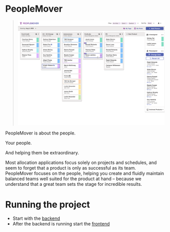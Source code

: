 # PeopleMover

> ![sample image](./ui/src/LandingPage/LandingPageImage.svg)

PeopleMover is about the people.

Your people.

And helping them be extraordinary.

Most allocation applications focus solely on projects and schedules, and seem to forget that a product is only as
successful as its team. PeopleMover focuses on the people, helping you create and fluidly maintain balanced teams
well suited for the product at hand – because we understand that a great team sets the stage for incredible results.


# Running the project
- Start with the [backend](./api/Readme.md)
- After the backend is running start the [frontend](./ui/README.md)

